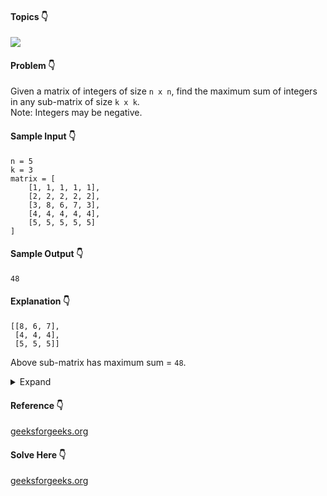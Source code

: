 #### Topics :point_down:
![](https://img.shields.io/badge/-matrix-wheat)

#### Problem :point_down:
Given a matrix of integers of size `n x n`, find the maximum sum of integers in any sub-matrix of size `k x k`.  
Note: Integers may be negative.
#### Sample Input :point_down:
```
n = 5
k = 3
matrix = [
    [1, 1, 1, 1, 1],
    [2, 2, 2, 2, 2],
    [3, 8, 6, 7, 3],
    [4, 4, 4, 4, 4],
    [5, 5, 5, 5, 5]
]
```
#### Sample Output :point_down:
```
48
```
#### Explanation :point_down:
```
[[8, 6, 7],
 [4, 4, 4],
 [5, 5, 5]]
```
Above sub-matrix has maximum sum = `48`.
<details>
<summary>Expand</summary>

#### Python :point_down:
```py
def solve(matrix, n, k):
    max_sum = 0
    temp_sum = 0
    for i in range(n-k+1):
        for j in range(n-k+1):
            for l in range(k):
                for m in range(k):
                    temp_sum += matrix[i+l][j+m]
            max_sum = max(max_sum, temp_sum)
            temp_sum = 0
            
    return max_sum
```
#### Time Complexity :point_down:
```
O(n^2 * k^2) 
```
#### Space Complexity :point_down:
```
O(1)
```
#### Python :point_down:
```py
def solve(matrix, n, k):
    strip_sum = [[0 for i in range(n)] for j in range(n)]
        
    for j in range(n):
        temp_sum = 0
        
        for i in range(k):
            temp_sum += matrix[i][j]
        strip_sum[0][j] = temp_sum
        
        for i in range(1, n-k+1):
            temp_sum += (matrix[i+k-1][j] - matrix[i-1][j])
            strip_sum[i][j] = temp_sum
    
    max_sum = -math.inf
    
    for i in range(n-k+1):
        temp_sum = 0
        for j in range(k):
            temp_sum += strip_sum[i][j]
            
        max_sum = max(max_sum, temp_sum)
        
        for j in range(1, n-k+1):
            temp_sum += (strip_sum[i][j+k-1] - strip_sum[i][j-1])
            max_sum = max(max_sum, temp_sum)
            
    return max_sum
```
#### Time Complexity :point_down:
```
O(n^2)
```
#### Space Complexity :point_down:
```
O(n^2)
```
</details>

#### Reference :point_down:
[geeksforgeeks.org](https://www.geeksforgeeks.org/print-maximum-sum-square-sub-matrix-of-given-size/)
#### Solve Here :point_down:
[geeksforgeeks.org](https://practice.geeksforgeeks.org/problems/257a9e27fb3e58255622c8dcb06e0919cc1c6c11/1/?track=30-DOC-day-6&batchId=320#)

